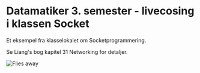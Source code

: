 # Datamatiker 3. semester - livecosing i klassen Socket
Et eksempel fra klasselokalet om Socketprogrammering.

Se Liang's bog kapitel 31 Networking for detaljer.

![Flies away](https://media.giphy.com/media/3oz8xODcLLAxb8Qyju/giphy.gif)
